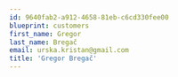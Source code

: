 ```yaml
---
id: 9640fab2-a912-4658-81eb-c6cd330fee00
blueprint: customers
first_name: Gregor
last_name: Bregač
email: urska.kristan@gmail.com
title: 'Gregor Bregač'
---
```

